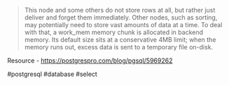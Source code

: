 >This node and some others do not store rows at all, but rather just deliver and forget them immediately. Other nodes, such as sorting, may potentially need to store vast amounts of data at a time. To deal with that, a work_mem memory chunk is allocated in backend memory. Its default size sits at a conservative 4MB limit; when the memory runs out, excess data is sent to a temporary file on-disk.

Resource - https://postgrespro.com/blog/pgsql/5969262

#postgresql #database #select